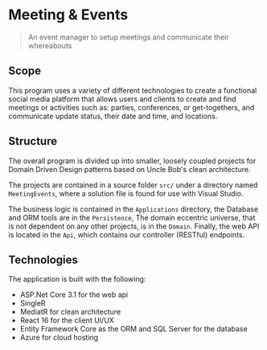 # Meeting & Events

> An event manager to setup meetings and communicate their whereabouts

## Scope

This program uses a variety of different technologies to create a functional social media platform that allows users and clients to create and find meetings or activities such as: parties, conferences, or get-togethers, and communicate update status, their date and time, and locations.

## Structure

The overall program is divided up into smaller, loosely coupled projects for Domain Driven Design patterns based on Uncle Bob's clean architecture.

The projects are contained in a source folder `src/` under a directory named `MeetingEvents`, where a solution file is found for use with Visual Studio.

The business logic is contained in the `Applications` directory, the Database and ORM tools are in the `Persistence`, The domain eccentric universe, that is not dependent on any other projects, is in the `Domain`. Finally, the web API is located in the `Api`, which contains our controller (RESTful) endpoints.

## Technologies

The application is built with the following:

- ASP.Net Core 3.1 for the web api
- SingleR
- MediatR for clean architecture
- React 16 for the client UI/UX
- Entity Framework Core as the ORM and SQL Server for the database
- Azure for cloud hosting
